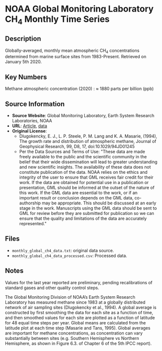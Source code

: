 
# NOAA Global Monitoring Laboratory CH<sub>4</sub> Monthly Time Series

## Description
Globally-averaged, monthly mean atmospheric CH<sub>4</sub> concentrations determined from marine surface sites from 1983-Present. Retrieved on January 5th 2020.

## Key Numbers
Methane atmospheric concentration (2020) : ≈ 1880 parts per billion (ppb)

## Source Information
* **Source Website**: Global Monitoring Laboratory, Earth System Research Laboratories, NOAA
* **URL**: [Article](https://agupubs.onlinelibrary.wiley.com/doi/abs/10.1029/94JD01245), [data](https://www.esrl.noaa.gov/gmd/ccgg/trends_ch4/)
* **Original License**:
  - Dlugokencky, E. J., L. P. Steele, P. M. Lang and K. A. Masarie, (1994), The growth rate and distribution of atmospheric methane, Journal of Geophysical Research, 99, D8, 17, doi:10.1029/94JD01245
  - Per the Data Sources and Terms of Use: "These data are made freely available to the public and the scientific community in the belief that their wide dissemination will lead to greater understanding and new scientific insights. The availability of these data does not constitute publication of the data.  NOAA relies on the ethics and integrity of the user to ensure that GML receives fair credit for their work.  If the data are obtained for potential use in a publication or presentation, GML should be informed at the outset of the nature of this work. If the GML data are essential to the work, or if an important result or conclusion depends on the GML data, co-authorship may be appropriate.  This should be discussed at an early stage in the work.  Manuscripts using the GML data should be sent to GML for review before they are submitted for publication so we can ensure that the quality and limitations of the data are accurately represented."

## Files
* `monthly_global_ch4_data.txt`: original data source. 
* `monthly_global_ch4_data_processed.csv`: Processed data.

## Notes
Values for the last year reported are preliminary, pending recalibrations of standard gases and other quality control steps. 

The Global Monitoring Division of NOAA’s Earth System Research Laboratory has measured methane since 1983 at a globally distributed network of air sampling sites (Dlugokencky et al., 1994). A global average is constructed by first smoothing the data for each site as a function of time, and then smoothed values for each site are plotted as a function of latitude for 48 equal time steps per year. Global means are calculated from the latitude plot at each time step (Masarie and Tans, 1995). Global averages are important for methane concentrations, as concentration can vary substantially between sites (e.g. Southern Hemisphere vs Northern Hemisphere, as shown in Figure 6.3. of Chapter 6 of the 5th IPCC report).


